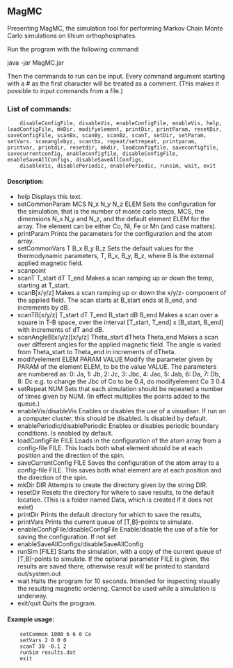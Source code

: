 ## MagMC

Presenting MagMC, the simulation tool for performing Markov Chain Monte Carlo simulations on lihium orthophosphates.

Run the program with the following command:

java -jar MagMC.jar

Then the commands to run can be input. Every command argument starting with a # as the first character will be treated as a comment. (This makes it possible to input commands from a file.)


### List of commands:
		disableConfigFile, disableVis, enableConfigFile, enableVis, help, loadConfigFile, mkDir, modifyelement, printDir, printParam, resetDir, saveConfigFile, scanBx, scanBy, scanBz, scanT, setDir, setParam, setVars. scananglebyz, scantbx, repeat/setrepeat, printparam, printvar, printdir, resetdir, mkdir, loadconfigfile, saveconfigfile, savecurrentconfig, enableconfigfile, disableConfigFile, enableSaveAllConfigs, disableSaveAllConfigs, 
		disableVis, disablePeriodic, enablePeriodic, runsim, wait, exit
		
#### Description:
- help 
	Displays this text.
- setCommonParam MCS N\_x N\_y N\_z ELEM
	Sets the configuration for the simulation, that is the number of 
	monte carlo steps, MCS, the dimensions N\_x N\_y and N\_z, and the default element ELEM for the array. The element can be either Co, Ni, Fe or Mn (and case matters).
- printParam
	Prints the parameters for the configuration and the atom array. 
- setCommonVars T B\_x B\_y B\_z
	Sets the default values for the thermodynamic parameters, T, B\_x, B\_y, B\_z, 
	where B is the external applied magnetic field.
- scanpoint
- scanT T\_start dT T\_end
	Makes a scan ramping up or down the temp, starting at T\_start.
- scanB[x/y/z]
	Makes a scan ramping up or down the x/y/z- component of the applied field. 
	The scan starts at B\_start ends at B\_end, and increments by dB.
- scanTB[x/y/z] T\_start dT T\_end B\_start dB B\_end
	Makes a scan over a square in T-B space, over the interval 
	[T\_start, T\_end] x [B\_start, B\_end] with increments of dT and dB.
- scanAngleB[x/y/z][x/y/z] Theta\_start dTheta Theta\_end
    Makes a scan over different angles for the applied magnetic field. 
    The angle is varied from Theta\_start to Theta\_end in increments of dTheta.
- modifyelement ELEM PARAM VALUE
	Modify the parameter given by PARAM of the element ELEM, to be the value VALUE.
	The parameters are numbered as: 
	0: Ja, 
	1: Jb, 
	2: Jc, 
	3: Jbc, 
	4: Jac, 
	5: Jab, 
	6: Da, 
	7: Db, 
	8: Dc
	e.g. to change the Jbc of Co to be 0.4, do
		modifyelement Co 3 0.4
- setRepeat NUM
	Sets that each simulation should be repeated a number of times given by NUM. 
	(In effect multiplies the points added to the queue.)
- enableVis/disableVis
	Enables or disables the use of a visualiser. If run on a computer cluster, 
	this should be disabled. Is disabled by default.
- enablePeriodic/disablePeriodic
	Enables or disables periodic boundary conditions. Is enabled by default.
- loadConfigFile FILE
	Loads in the configuration of the atom array from a config-file FILE. 
	This loads both what element should be at each position and the direction of the spin. 
- saveCurrentConfig FILE
	Saves the configuration of the atom array to a config-file FILE.
	This saves both what element are at each position and the direction of the spin.
- mkDir DIR
	Attempts to create the directory given by the string DIR.
- resetDir
	Resets the directory for where to save results, to the default location. 
	(This is a folder named Data, which is created if it does not exist)
- printDir
	Prints the default directory for which to save the results,  
- printVars
	Prints the current queue of [T,B]-points to simulate.
- enableConfigFile/disableConfigFile
	Enable/disable the use of a file for saving the configuration. If not set
- enableSaveAllConfigs/disableSaveAllConfig
- runSim [FILE]
	Starts the simulation, with a copy of the current queue of [T,B]-points to simulate. 
	If the optional parameter FILE is given, the results are saved there, otherwise result 
	will be printed to standard out/system.out
- wait
	Halts the program for 10 seconds. Intended for inspecting visually the resulting 
	magnetic ordering. Cannot be used while a simulation is underway.
- exit/quit
	Quits the program.

#### Example usage:
	    
	    setCommon 1000 6 6 6 Co
	    setVars 2 0 0 0
	    scanT 30 -0.1 2
	    runSim results.dat
	    exit